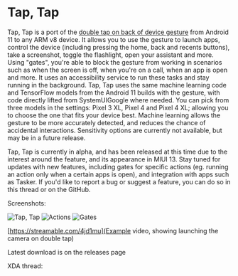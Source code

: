 # Tap, Tap

Tap, Tap is a port of the [double tap on back of device gesture](https://www.xda-developers.com/google-pixel-android-11-double-tap-rear-gestures/) from Android 11 to any ARM v8 device. It allows you to use the gesture to launch apps, control the device (including pressing the home, back and recents buttons), take a screenshot, toggle the flashlight, open your assistant and more. Using "gates", you're able to block the gesture from working in scenarios such as when the screen is off, when you're on a call, when an app is open and more. It uses an accessibility service to run these tasks and stay running in the background. Tap, Tap uses the same machine learning code and TensorFlow models from the Android 11 builds with the gesture, with code directly lifted from SystemUIGoogle where needed. You can pick from three models in the settings: Pixel 3 XL, Pixel 4 and Pixel 4 XL; allowing you to choose the one that fits your device best. Machine learning allows the gesture to be more accurately detected, and reduces the chance of accidental interactions. Sensitivity options are currently not available, but may be in a future release.

Tap, Tap is currently in alpha, and has been released at this time due to the interest around the feature, and its appearance in MIUI 13. Stay tuned for updates with new features, including gates for specific actions (eg. running an action only when a certain apps is open), and integration with apps such as Tasker. If you'd like to report a bug or suggest a feature, you can do so in this thread or on the GitHub.

Screenshots:

![Tap, Tap](https://i.imgur.com/K5SuyfC.png) ![Actions](https://i.imgur.com/SsIsrdkl.png) ![Gates](https://i.imgur.com/rf2COsjl.png)

[https://streamable.com/4jd1mu](Example video, showing launching the camera on double tap)

Latest download is on the releases page

XDA thread:


